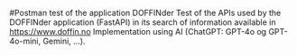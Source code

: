 #Postman test of the application DOFFINder
Test of the APIs used by the DOFFINder application (FastAPI) in its search of information available in  https://www.doffin.no 
Implementation using AI (ChatGPT: GPT-4o og GPT-4o-mini, Gemini, …).
